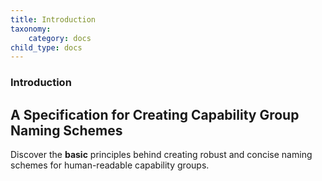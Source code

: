 ```yaml
---
title: Introduction
taxonomy:
    category: docs
child_type: docs
---
```


### Introduction

## A Specification for Creating Capability Group Naming Schemes

Discover the **basic** principles behind creating robust and concise naming schemes for human-readable capability groups.